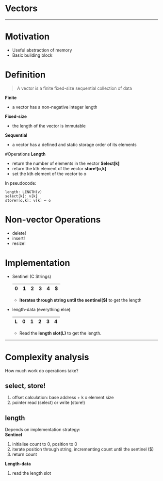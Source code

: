# Vectors

---

# Motivation
- Useful abstraction of memory
- Basic building block

# Definition
> A vector is a finite fixed-size sequential collection of data

**Finite**
- a vector has a non-negative integer length

**Fixed-size**
- the length of the vector is immutable

**Sequential**
- a vector has a defined and static storage order of its elements

#Operations
**Length**
- return the number of elements in the vector
**Select[k]**
- return the kth element of the vector
**store![o,k]**
- set the kth element of the vector to o

In pseudocode:
```
length: LENGTH(v)
select[k]: v[k]
store![o,k]: v[k] ← o
```

# Non-vector Operations
- delete!
- insert!
- resize!

# Implementation

*	Sentinel (C Strings)

	| 0 |1 |2 |3 |4| $ |
	|---|---|---|---|---|---|

	*	**Iterates through string until the sentinel($)** to get the length

* 	length-data (everything else)

	|L| 0 |1 |2 |3 |4|
	|---|---|---|---|---|---|

	*	Read the **length slot(L)** to get the length.

---

# Complexity analysis
How much work do operations take?

## select, store!
1. offset calculation: base address + k x element size
2. pointer read (select) or write (store!)

## length
Depends on implementation strategy:  
**Sentinel**
1. initialise count to 0, position to 0
2. iterate position through string, incrementing count until the sentinel ($)
3. return count

**Length-data**
1. read the length slot
